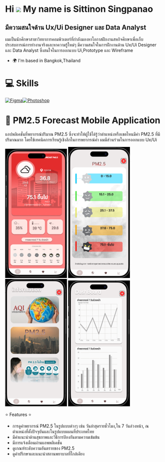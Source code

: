 Hi ![](https://user-images.githubusercontent.com/18350557/176309783-0785949b-9127-417c-8b55-ab5a4333674e.gif) My name is Sittinon Singpanao
===========================================================================================================================================

มีความสนใจด้าน Ux/Ui Designer และ Data Analyst
----------------------------------------------

ผมเป็นนักศึกษาสาขาวิทยาการคอมพิวเตอร์ที่กำลังมองหาโอกาสฝึกงานสหกิจศึกษาเพื่อเก็บประสบการณ์การทำงานจริงและหาความรู้ใหม่ๆ มีความสนใจในการฝึกงานด้าน Ux/Ui Designer และ Data Analyst ซึ่งสนใจในการออกแบบ Ui,Prototype และ Wireframe 
* 🌍  I'm based in Bangkok,Thailand

# :computer: Skills
<p align="left">
<a href="https://www.figma.com/" target="_blank" rel="noreferrer"><img src="https://raw.githubusercontent.com/danielcranney/readme-generator/main/public/icons/skills/figma-colored.svg" alt="Figma" title="Figma" width="36" height="36" /></a><a href="https://www.adobe.com/uk/products/photoshop.html" target="_blank" rel="noreferrer"><img src="https://raw.githubusercontent.com/danielcranney/readme-generator/main/public/icons/skills/photoshop-colored-dark.svg" alt="Photoshop" title="Photoshop" width="36" height="36" /></a>
</p>

# :iphone: PM2.5 Forecast Mobile Application
แอปพลิเคชั่นที่พยากรณ์ปริมาณ PM2.5 ซึ่งจะทำให้ผู้ใช้ได้รู้ว่าตำแหน่งหรือเขตไหนมีค่า PM2.5 ที่มีปริมาณมาก โดยใช้เทคนิคการเรียนรู้เชิงลึกในการพยากรณ์ค่า ผมมีส่วนร่วมในการออกแบบ Ux/Ui

<img src="https://raw.githubusercontent.com/markmyy/markmyy/main/Home.png" width="200"/> <img src="https://raw.githubusercontent.com/markmyy/markmyy/main/Alert.png" width="200"/> <img src="https://raw.githubusercontent.com/markmyy/markmyy/main/Info.png" width="200"/> <img src="https://raw.githubusercontent.com/markmyy/markmyy/main/Dashboard.png" width="200"/>

 :star: Features :star:
* การดูค่าพยากรณ์ PM2.5 ในรูปแบบต่างๆ เช่น วันล่าสุดรายชั่วโมง,ใน 7 วันล่วงหน้า, ณ ตำแหน่งที่ตั้งปัจจุบันและในรูปแบบแผนที่ประเทศไทย 
* มีคำแนะนำด้านสุขภาพและวิธีการป้องกันตามความเข้มข้น
* มีการแจ้งเตือนผ่านแอพพลิเคชั่น
* ดูเกณฑ์ระดับความอันตรายของ PM2.5
* ดูคำปรึกษาและแนะนำสถานพยาบาลที่ใกล้เคียง
